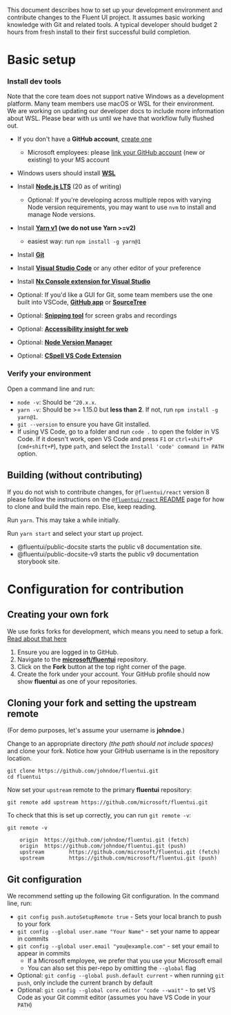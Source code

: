 This document describes how to set up your development environment and contribute changes to the Fluent UI project. It assumes basic working knowledge with Git and related tools. A typical developer should budget 2 hours from fresh install to their first successful build completion.

# Basic setup

### Install dev tools

Note that the core team does not support native Windows as a development platform. Many team members use macOS or WSL for their environment. We are working on updating our developer docs to include more information about WSL. Please bear with us until we have that workflow fully flushed out.

- If you don't have a **GitHub account**, [create one](https://github.com/join)

  - Microsoft employees: please [link your GitHub account](https://repos.opensource.microsoft.com) (new or existing) to your MS account

- Windows users should install **[WSL](https://learn.microsoft.com/en-us/windows/dev-environment/javascript/nodejs-on-wsl)**
- Install **[Node.js LTS](https://nodejs.org/en/)** (20 as of writing)
  - Optional: If you're developing across multiple repos with varying Node version requirements, you may want to use `nvm` to install and manage Node versions.
- Install **[Yarn v1](https://classic.yarnpkg.com/) (we do not use Yarn >=v2)**
  - easiest way: run `npm install -g yarn@1`
- Install **[Git](https://git-scm.com/)**
- Install **[Visual Studio Code](https://code.visualstudio.com/)** or any other editor of your preference
- Install **[Nx Console extension for Visual Studio](https://marketplace.visualstudio.com/items?itemName=nrwl.angular-console)**
- Optional: If you'd like a GUI for Git, some team members use the one built into VSCode, **[GitHub app](https://desktop.github.com/)** or **[SourceTree](https://www.atlassian.com/software/sourcetree)**
- Optional: **[Snipping tool](https://apps.microsoft.com/detail/9mz95kl8mr0l?launch=true&mode=full&hl=en-us&gl=us&ocid=bingwebsearch)** for screen grabs and recordings
- Optional: **[Accessibility insight for web](https://accessibilityinsights.io/)**
- Optional: **[Node Version Manager](https://github.com/nvm-sh/nvm)**
- Optional: **[CSpell VS Code Extension](https://marketplace.visualstudio.com/items?itemName=streetsidesoftware.code-spell-checker)**

### Verify your environment

Open a command line and run:

- `node -v`: Should be `^20.x.x`.
- `yarn -v`: Should be >= 1.15.0 but **less than 2**. If not, run `npm install -g yarn@1`.
- `git --version` to ensure you have Git installed.
- If using VS Code, go to a folder and run `code .` to open the folder in VS Code. If it doesn't work, open VS Code and press `F1` or `ctrl+shift+P` (`cmd+shift+P`), type `path`, and select the `Install 'code' command in PATH` option.

## Building (without contributing)

If you do not wish to contribute changes, for `@fluentui/react` version 8 please follow the instructions on the [`@fluentui/react` README](https://github.com/microsoft/fluentui/blob/master/packages/react/README.md#building-the-repo) page for how to clone and build the main repo. Else, keep reading.

Run `yarn`. This may take a while initially.

Run `yarn start` and select your start up project.

- @fluentui/public-docsite starts the public v8 documentation site.
- @fluentui/public-docsite-v9 starts the public v9 documentation storybook site.

# Configuration for contribution

## Creating your own fork

We use forks forks for development, which means you need to setup a fork. [Read about that here](https://docs.github.com/en/pull-requests/collaborating-with-pull-requests/working-with-forks/fork-a-repo)

1. Ensure you are logged in to GitHub.
2. Navigate to the **[microsoft/fluentui](https://github.com/microsoft/fluentui)** repository.
3. Click on the **Fork** button at the top right corner of the page.
4. Create the fork under your account. Your GitHub profile should now show **fluentui** as one of your repositories.

## Cloning your fork and setting the upstream remote

(For demo purposes, let's assume your username is **johndoe**.)

Change to an appropriate directory _(the path should not include spaces)_ and clone your fork. Notice how your GitHub username is in the repository location.

```
git clone https://github.com/johndoe/fluentui.git
cd fluentui
```

Now set your `upstream` remote to the primary **fluentui** repository:

```
git remote add upstream https://github.com/microsoft/fluentui.git
```

To check that this is set up correctly, you can run `git remote -v`:

```
git remote -v

    origin  https://github.com/johndoe/fluentui.git (fetch)
    origin  https://github.com/johndoe/fluentui.git (push)
    upstream        https://github.com/microsoft/fluentui.git (fetch)
    upstream        https://github.com/microsoft/fluentui.git (push)
```

## Git configuration

We recommend setting up the following Git configuration. In the command line, run:

- `git config push.autoSetupRemote true` - Sets your local branch to push to your fork
- `git config --global user.name "Your Name"` - set your name to appear in commits
- `git config --global user.email "you@example.com"` - set your email to appear in commits
  - If a Microsoft employee, we prefer that you use your Microsoft email
  - You can also set this per-repo by omitting the `--global` flag
- Optional: `git config --global push.default current` - when running `git push`, only include the current branch by default
- Optional: `git config --global core.editor "code --wait"` - to set VS Code as your Git commit editor (assumes you have VS Code in your `PATH`)
